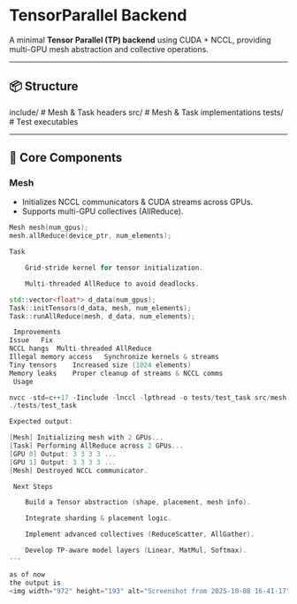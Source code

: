# TensorParallel Backend

A minimal **Tensor Parallel (TP) backend** using CUDA + NCCL, providing multi-GPU mesh abstraction and collective operations.

---

## 📦 Structure

include/ # Mesh & Task headers
src/ # Mesh & Task implementations
tests/ # Test executables


---

## 🔹 Core Components

### Mesh
- Initializes NCCL communicators & CUDA streams across GPUs.
- Supports multi-GPU collectives (AllReduce).

```cpp
Mesh mesh(num_gpus);
mesh.allReduce(device_ptr, num_elements);

Task

    Grid-stride kernel for tensor initialization.

    Multi-threaded AllReduce to avoid deadlocks.

std::vector<float*> d_data(num_gpus);
Task::initTensors(d_data, mesh, num_elements);
Task::runAllReduce(mesh, d_data, num_elements);

 Improvements
Issue	Fix
NCCL hangs	Multi-threaded AllReduce
Illegal memory access	Synchronize kernels & streams
Tiny tensors	Increased size (1024 elements)
Memory leaks	Proper cleanup of streams & NCCL comms
 Usage

nvcc -std=c++17 -Iinclude -lnccl -lpthread -o tests/test_task src/mesh.cu src/task.cu tests/test_task.cpp
./tests/test_task

Expected output:

[Mesh] Initializing mesh with 2 GPUs...
[Task] Performing AllReduce across 2 GPUs...
[GPU 0] Output: 3 3 3 3 ...
[GPU 1] Output: 3 3 3 3 ...
[Mesh] Destroyed NCCL communicator.

 Next Steps

    Build a Tensor abstraction (shape, placement, mesh info).

    Integrate sharding & placement logic.

    Implement advanced collectives (ReduceScatter, AllGather).

    Develop TP-aware model layers (Linear, MatMul, Softmax).
---

as of now
the output is
<img width="972" height="193" alt="Screenshot from 2025-10-08 16-41-17" src="https://github.com/user-attachments/assets/7739eef9-c9a0-4e92-94a5-5ab9d4beb109" />



